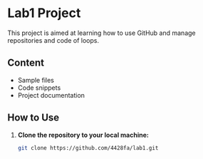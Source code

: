 # Lab1 Project
This project is aimed at learning how to use GitHub and manage repositories and code of loops.

## Content
- Sample files
- Code snippets
- Project documentation

## How to Use
1. **Clone the repository to your local machine:**
   ```sh
   git clone https://github.com/4428fa/lab1.git
